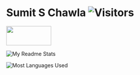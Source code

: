 # Sumit S Chawla ![Visitors](https://komarev.com/ghpvc/?username=samchawl&color=brightgreen)

<a href="https://www.teacheron.com/tutor-profile/20zH?r=20zH" target="_blank" style="display: inline-block;"><img src="https://www.teacheron.com/resources/assets/img/badges/viewMyProfile.png" style="width: 120px !important; height: 52px !important"></a>

![My Readme Stats](https://github-readme-stats.vercel.app/api?username=samchawla&show_icons=true&theme=tokyonight)

![Most Languages Used](https://github-readme-stats.vercel.app/api/top-langs/?username=samchawla&layout=compact&theme=tokyonight&color=blueviolet)


<!--
**SamChawla/SamChawla** is a ✨ _special_ ✨ repository because its `README.md` (this file) appears on your GitHub profile.

Here are some ideas to get you started:

- 🔭 I’m currently working on ...
- 🌱 I’m currently learning ...
- 👯 I’m looking to collaborate on ...
- 🤔 I’m looking for help with ...
- 💬 Ask me about ...
- 📫 How to reach me: ...
- 😄 Pronouns: ...
- ⚡ Fun fact: ...
-->
